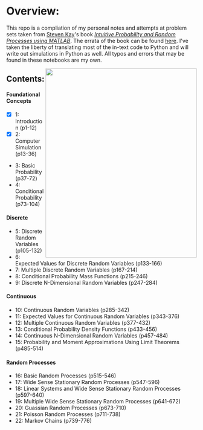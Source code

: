 # Overview:

This repo is a compliation of my personal notes and attempts at problem sets taken from [Steven Kay](https://web.uri.edu/engineering/meet/skay/)'s book [_Intuitive Probability and Random Processes using MATLAB_](https://www.ele.uri.edu/faculty/kay/New%20web/downloadable%20files/book_total.pdf). The errata of the book can be found [here](https://www.ele.uri.edu/faculty/kay/New%20web/corrections.pdf). I've taken the liberty of translating most of the in-text code to Python and will write out simulations in Python as well. All typos and errors that may be found in these notebooks are my own.

<img align="right" width="400" height="500" src="https://media.springernature.com/w306/springer-static/cover-hires/book/978-0-387-24158-6">

## Contents:

#### Foundational Concepts
- [x] 1: Introduction (p1-12)
- [x] 2: Computer Simulation (p13-36)
- 3: Basic Probability (p37-72)
- 4: Conditional Probability (p73-104)

#### Discrete
- 5: Discrete Random Variables (p105-132)
- 6: Expected Values for Discrete Random Variables (p133-166)
- 7: Multiple Discrete Random Variables (p167-214)
- 8: Conditional Probability Mass Functions (p215-246)
- 9: Discrete N-Dimensional Random Variables (p247-284)

#### Continuous
- 10: Continuous Random Variables (p285-342)
- 11: Expected Values for Continuous Random Variables (p343-376)
- 12: Multiple Continuous Random Variables (p377-432)
- 13: Conditional Probability Density Functions (p433-456)
- 14: Continuous N-Dimensional Random Variables (p457-484)
- 15: Probability and Moment Approximations Using Limit Theorems (p485-514)

#### Random Processes
- 16: Basic Random Processes (p515-546)
- 17: Wide Sense Stationary Random Processes (p547-596)
- 18: Linear Systems and Wide Sense Stationary Random Processes (p597-640)
- 19: Multiple Wide Sense Stationary Random Processes (p641-672)
- 20: Guassian Random Processes (p673-710)
- 21: Poisson Random Processes (p711-738)
- 22: Markov Chains (p739-776)
